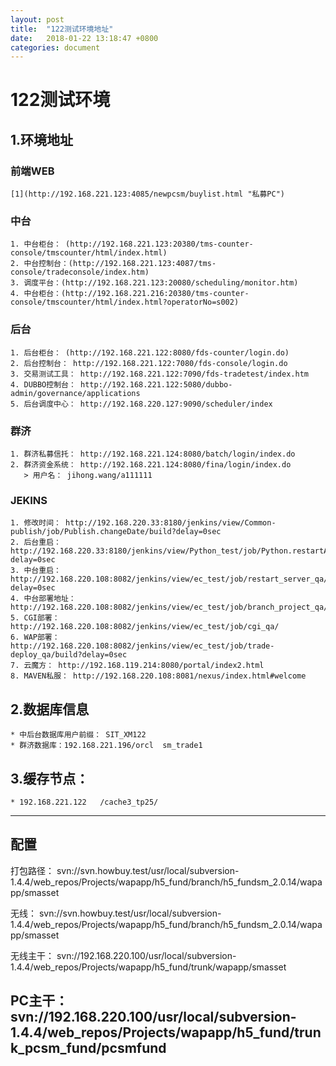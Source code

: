 ```yaml
---
layout: post
title:  "122测试环境地址"
date:   2018-01-22 13:18:47 +0800
categories: document
---
```

# 122测试环境
## 1.环境地址

### 前端WEB

	[1](http://192.168.221.123:4085/newpcsm/buylist.html "私募PC")
  [2]: http://192.168.221.123:4085/newpcsm/buylist.html

### 中台
	1. 中台柜台： (http://192.168.221.123:20380/tms-counter-console/tmscounter/html/index.html)
	2. 中台控制台：(http://192.168.221.123:4087/tms-console/tradeconsole/index.htm)
	3. 调度平台：(http://192.168.221.123:20080/scheduling/monitor.htm)
	4. 中台柜台：(http://192.168.221.216:20380/tms-counter-console/tmscounter/html/index.html?operatorNo=s002)

### 后台
	1. 后台柜台： (http://192.168.221.122:8080/fds-counter/login.do)
	2. 后台控制台： http://192.168.221.122:7080/fds-console/login.do
	3. 交易测试工具： http://192.168.221.122:7090/fds-tradetest/index.htm
	4. DUBBO控制台： http://192.168.221.122:5080/dubbo-admin/governance/applications
	5. 后台调度中心： http://192.168.220.127:9090/scheduler/index

### 群济
	1. 群济私募信托： http://192.168.221.124:8080/batch/login/index.do
	2. 群济资金系统： http://192.168.221.124:8080/fina/login/index.do
	   > 用户名： jihong.wang/a111111

### JEKINS
	1. 修改时间： http://192.168.220.33:8180/jenkins/view/Common-publish/job/Publish.changeDate/build?delay=0sec
	2. 后台重启： http://192.168.220.33:8180/jenkins/view/Python_test/job/Python.restartAll/build?delay=0sec
	3. 中台重启： http://192.168.220.108:8082/jenkins/view/ec_test/job/restart_server_qa/build?delay=0sec
	4. 中台部署地址： http://192.168.220.108:8082/jenkins/view/ec_test/job/branch_project_qa/
	5. CGI部署： http://192.168.220.108:8082/jenkins/view/ec_test/job/cgi_qa/
	6. WAP部署： http://192.168.220.108:8082/jenkins/view/ec_test/job/trade-deploy_qa/build?delay=0sec
	7. 云魔方： http://192.168.119.214:8080/portal/index2.html
	8. MAVEN私服： http://192.168.220.108:8081/nexus/index.html#welcome

## 2.数据库信息
	* 中后台数据库用户前缀： SIT_XM122
	* 群济数据库：192.168.221.196/orcl  sm_trade1

## 3.缓存节点：
	* 192.168.221.122   /cache3_tp25/

-------
## 配置
打包路径：
svn://svn.howbuy.test/usr/local/subversion-1.4.4/web_repos/Projects/wapapp/h5_fund/branch/h5_fundsm_2.0.14/wapapp/smasset

无线：
svn://svn.howbuy.test/usr/local/subversion-1.4.4/web_repos/Projects/wapapp/h5_fund/branch/h5_fundsm_2.0.14/wapapp/smasset

无线主干：
svn://192.168.220.100/usr/local/subversion-1.4.4/web_repos/Projects/wapapp/h5_fund/trunk/wapapp/smasset


PC主干：
svn://192.168.220.100/usr/local/subversion-1.4.4/web_repos/Projects/wapapp/h5_fund/trunk_pcsm_fund/pcsmfund
-------
